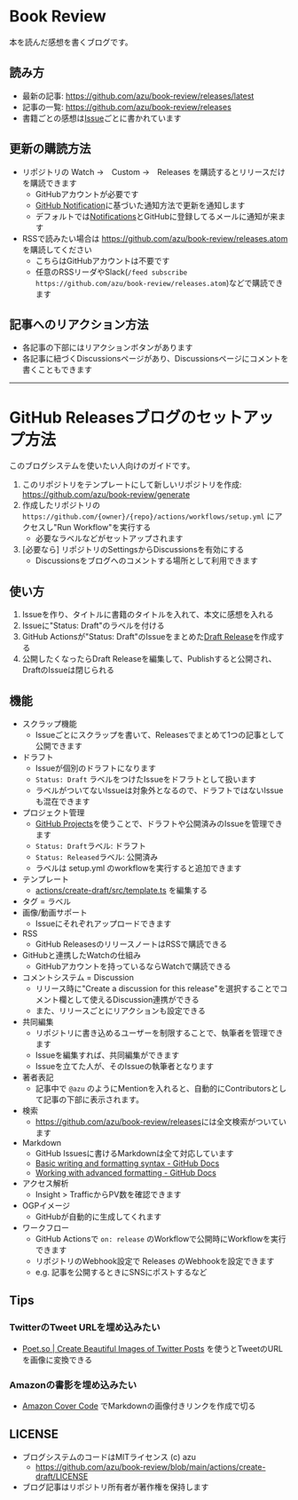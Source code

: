 # Book Review

本を読んだ感想を書くブログです。

## 読み方

- 最新の記事: <https://github.com/azu/book-review/releases/latest>
- 記事の一覧: <https://github.com/azu/book-review/releases>
- 書籍ごとの感想は[Issue](https://github.com/azu/book-review/issues?q=is%3Aissue+is%3Aclosed+label%3A%22Status%3A+Released%22)ごとに書かれています

## 更新の購読方法

- リポジトリの Watch →　Custom →　Releases を購読するとリリースだけを購読できます
  - GitHubアカウントが必要です
  - [GitHub Notification](https://github.com/settings/notifications)に基づいた通知方法で更新を通知します
  - デフォルトでは[Notifications](https://github.com/notifications?query=is%3Arelease)とGitHubに登録してるメールに通知が来ます
- RSSで読みたい場合は <https://github.com/azu/book-review/releases.atom> を購読してください
  - こちらはGitHubアカウントは不要です
  - 任意のRSSリーダやSlack(`/feed subscribe https://github.com/azu/book-review/releases.atom`)などで購読できます

## 記事へのリアクション方法

- 各記事の下部にはリアクションボタンがあります
- 各記事に紐づくDiscussionsページがあり、Discussionsページにコメントを書くこともできます

---

# GitHub Releasesブログのセットアップ方法

このブログシステムを使いたい人向けのガイドです。

1. このリポジトリをテンプレートにして新しいリポジトリを作成: <https://github.com/azu/book-review/generate>
2. 作成したリポジトリの `https://github.com/{owner}/{repo}/actions/workflows/setup.yml` にアクセスし"Run Workflow"を実行する
   - 必要なラベルなどがセットアップされます
3. [必要なら] リポジトリのSettingsからDiscussionsを有効にする
   - Discussionsをブログへのコメントする場所として利用できます

## 使い方

1. Issueを作り、タイトルに書籍のタイトルを入れて、本文に感想を入れる
2. Issueに"Status: Draft"のラベルを付ける
3. GitHub Actionsが"Status: Draft"のIssueをまとめた[Draft Release](https://github.com/azu/book-review/releases)を作成する
4. 公開したくなったらDraft Releaseを編集して、Publishすると公開され、DraftのIssueは閉じられる

## 機能

- スクラップ機能
  - Issueごとにスクラップを書いて、Releasesでまとめて1つの記事として公開できます
- ドラフト
  - Issueが個別のドラフトになります
  - `Status: Draft` ラベルをつけたIssueをドフラトとして扱います
  - ラベルがついてないIssueは対象外となるので、ドラフトではないIssueも混在できます
- プロジェクト管理
  - [GitHub Projects](https://docs.github.com/ja/issues/planning-and-tracking-with-projects/learning-about-projects/about-projects)を使うことで、ドラフトや公開済みのIssueを管理できます
  - `Status: Draft`ラベル: ドラフト
  - `Status: Released`ラベル: 公開済み
  - ラベルは setup.yml のworkflowを実行すると追加できます
- テンプレート
  - [actions/create-draft/src/template.ts](actions/create-draft/src/template.ts) を編集する
- タグ = ラベル
- 画像/動画サポート
  - Issueにそれぞれアップロードできます
- RSS
  - GitHub ReleasesのリリースノートはRSSで購読できる
- GitHubと連携したWatchの仕組み
  - GitHubアカウントを持っているならWatchで購読できる
- コメントシステム = Discussion
  - リリース時に"Create a discussion for this release"を選択することでコメント欄として使えるDiscussion連携ができる
  - また、リリースごとにリアクションも設定できる
- 共同編集
  - リポジトリに書き込めるユーザーを制限することで、執筆者を管理できます
  - Issueを編集すれば、共同編集ができます
  - Issueを立てた人が、そのIssueの執筆者となります
- 著者表記
  - 記事中で `@azu` のようにMentionを入れると、自動的にContributorsとして記事の下部に表示されます。
- 検索
  - <https://github.com/azu/book-review/releases>には全文検索がついています
- Markdown
  - GitHub Issuesに書けるMarkdownは全て対応しています
  - [Basic writing and formatting syntax - GitHub Docs](https://docs.github.com/ja/get-started/writing-on-github/getting-started-with-writing-and-formatting-on-github/basic-writing-and-formatting-syntax)
  - [Working with advanced formatting - GitHub Docs](https://docs.github.com/en/get-started/writing-on-github/working-with-advanced-formatting)
- アクセス解析
  - Insight > TrafficからPV数を確認できます
- OGPイメージ
  - GitHubが自動的に生成してくれます
- ワークフロー
  - GitHub Actionsで `on: release` のWorkflowで公開時にWorkflowを実行できます
  - リポジトリのWebhook設定で Releases のWebhookを設定できます
  - e.g. 記事を公開するときにSNSにポストするなど

## Tips

### TwitterのTweet URLを埋め込みたい

- [Poet.so | Create Beautiful Images of Twitter Posts](https://poet.so/) を使うとTweetのURLを画像に変換できる

### Amazonの書影を埋め込みたい

- [Amazon Cover Code](https://amazon-cover-code.deno.dev/) でMarkdownの画像付きリンクを作成で切る

## LICENSE

- ブログシステムのコードはMITライセンス (c) azu
  - <https://github.com/azu/book-review/blob/main/actions/create-draft/LICENSE>
- ブログ記事はリポジトリ所有者が著作権を保持します
